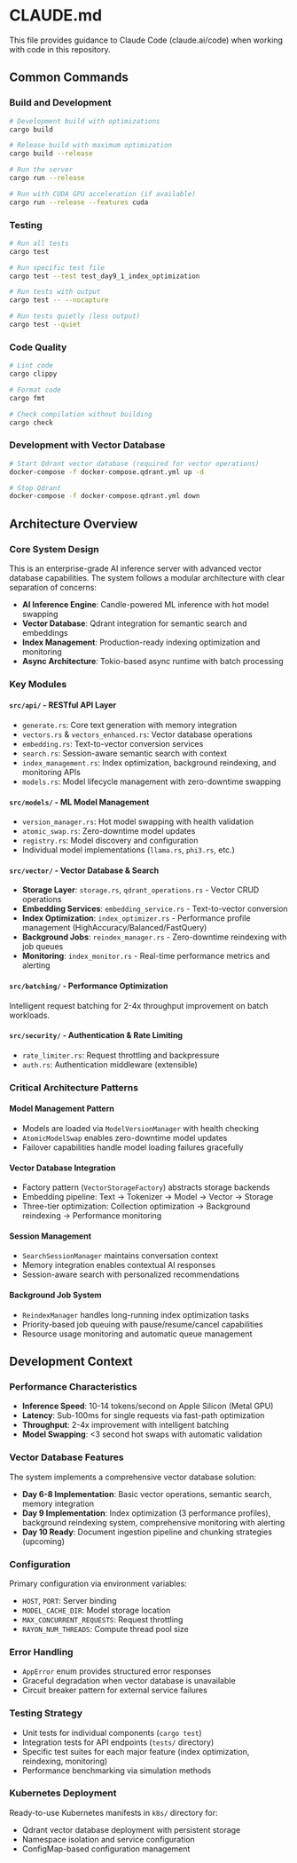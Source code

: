 # CLAUDE.md

This file provides guidance to Claude Code (claude.ai/code) when working with code in this repository.

## Common Commands

### Build and Development
```bash
# Development build with optimizations
cargo build

# Release build with maximum optimization
cargo build --release

# Run the server
cargo run --release

# Run with CUDA GPU acceleration (if available)
cargo run --release --features cuda
```

### Testing
```bash
# Run all tests
cargo test

# Run specific test file
cargo test --test test_day9_1_index_optimization

# Run tests with output
cargo test -- --nocapture

# Run tests quietly (less output)
cargo test --quiet
```

### Code Quality
```bash
# Lint code
cargo clippy

# Format code
cargo fmt

# Check compilation without building
cargo check
```

### Development with Vector Database
```bash
# Start Qdrant vector database (required for vector operations)
docker-compose -f docker-compose.qdrant.yml up -d

# Stop Qdrant
docker-compose -f docker-compose.qdrant.yml down
```

## Architecture Overview

### Core System Design
This is an enterprise-grade AI inference server with advanced vector database capabilities. The system follows a modular architecture with clear separation of concerns:

- **AI Inference Engine**: Candle-powered ML inference with hot model swapping
- **Vector Database**: Qdrant integration for semantic search and embeddings
- **Index Management**: Production-ready indexing optimization and monitoring
- **Async Architecture**: Tokio-based async runtime with batch processing

### Key Modules

#### `src/api/` - RESTful API Layer
- `generate.rs`: Core text generation with memory integration
- `vectors.rs` & `vectors_enhanced.rs`: Vector database operations
- `embedding.rs`: Text-to-vector conversion services  
- `search.rs`: Session-aware semantic search with context
- `index_management.rs`: Index optimization, background reindexing, and monitoring APIs
- `models.rs`: Model lifecycle management with zero-downtime swapping

#### `src/models/` - ML Model Management
- `version_manager.rs`: Hot model swapping with health validation
- `atomic_swap.rs`: Zero-downtime model updates
- `registry.rs`: Model discovery and configuration
- Individual model implementations (`llama.rs`, `phi3.rs`, etc.)

#### `src/vector/` - Vector Database & Search
- **Storage Layer**: `storage.rs`, `qdrant_operations.rs` - Vector CRUD operations
- **Embedding Services**: `embedding_service.rs` - Text-to-vector conversion
- **Index Optimization**: `index_optimizer.rs` - Performance profile management (HighAccuracy/Balanced/FastQuery)  
- **Background Jobs**: `reindex_manager.rs` - Zero-downtime reindexing with job queues
- **Monitoring**: `index_monitor.rs` - Real-time performance metrics and alerting

#### `src/batching/` - Performance Optimization
Intelligent request batching for 2-4x throughput improvement on batch workloads.

#### `src/security/` - Authentication & Rate Limiting
- `rate_limiter.rs`: Request throttling and backpressure
- `auth.rs`: Authentication middleware (extensible)

### Critical Architecture Patterns

#### Model Management Pattern
- Models are loaded via `ModelVersionManager` with health checking
- `AtomicModelSwap` enables zero-downtime model updates
- Failover capabilities handle model loading failures gracefully

#### Vector Database Integration
- Factory pattern (`VectorStorageFactory`) abstracts storage backends
- Embedding pipeline: Text → Tokenizer → Model → Vector → Storage
- Three-tier optimization: Collection optimization → Background reindexing → Performance monitoring

#### Session Management
- `SearchSessionManager` maintains conversation context
- Memory integration enables contextual AI responses
- Session-aware search with personalized recommendations

#### Background Job System
- `ReindexManager` handles long-running index optimization tasks
- Priority-based job queuing with pause/resume/cancel capabilities
- Resource usage monitoring and automatic queue management

## Development Context

### Performance Characteristics
- **Inference Speed**: 10-14 tokens/second on Apple Silicon (Metal GPU)
- **Latency**: Sub-100ms for single requests via fast-path optimization
- **Throughput**: 2-4x improvement with intelligent batching
- **Model Swapping**: <3 second hot swaps with automatic validation

### Vector Database Features
The system implements a comprehensive vector database solution:

- **Day 6-8 Implementation**: Basic vector operations, semantic search, memory integration
- **Day 9 Implementation**: Index optimization (3 performance profiles), background reindexing system, comprehensive monitoring with alerting
- **Day 10 Ready**: Document ingestion pipeline and chunking strategies (upcoming)

### Configuration
Primary configuration via environment variables:
- `HOST`, `PORT`: Server binding
- `MODEL_CACHE_DIR`: Model storage location
- `MAX_CONCURRENT_REQUESTS`: Request throttling
- `RAYON_NUM_THREADS`: Compute thread pool size

### Error Handling
- `AppError` enum provides structured error responses
- Graceful degradation when vector database is unavailable
- Circuit breaker pattern for external service failures

### Testing Strategy
- Unit tests for individual components (`cargo test`)
- Integration tests for API endpoints (`tests/` directory)
- Specific test suites for each major feature (index optimization, reindexing, monitoring)
- Performance benchmarking via simulation methods

### Kubernetes Deployment
Ready-to-use Kubernetes manifests in `k8s/` directory for:
- Qdrant vector database deployment with persistent storage
- Namespace isolation and service configuration
- ConfigMap-based configuration management